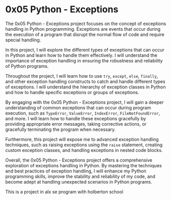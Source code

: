# 0x05 Python - Exceptions

The 0x05 Python - Exceptions project focuses on the concept of exceptions handling in Python programming. Exceptions are events that occur during the execution of a program that disrupt the normal flow of code and require special handling.

In this project, I will explore the different types of exceptions that can occur in Python and learn how to handle them effectively. I will understand the importance of exception handling in ensuring the robustness and reliability of Python programs.

Throughout the project, I will learn how to use `try`, `except`, `else`, `finally`, and other exception handling constructs to catch and handle different types of exceptions. I will understand the hierarchy of exception classes in Python and how to handle specific exceptions or groups of exceptions.

By engaging with the 0x05 Python - Exceptions project, I will gain a deeper understanding of common exceptions that can occur during program execution, such as `TypeError`, `ValueError`, `IndexError`, `FileNotFoundError`, and more. I will learn how to handle these exceptions gracefully by providing appropriate error messages, taking corrective actions, or gracefully terminating the program when necessary.

Furthermore, this project will expose me to advanced exception handling techniques, such as raising exceptions using the `raise` statement, creating custom exception classes, and handling exceptions in nested code blocks.

Overall, the 0x05 Python - Exceptions project offers a comprehensive exploration of exceptions handling in Python. By mastering the techniques and best practices of exception handling, I will enhance my Python programming skills, improve the stability and reliability of my code, and become adept at handling unexpected scenarios in Python programs.

This is a project in alx se program with holberton school